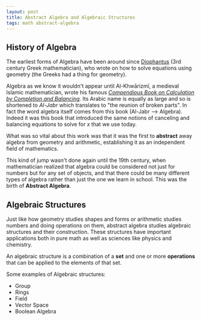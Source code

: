 ```yaml
---
layout: post
title: Abstract Algebra and Algebraic Structures
tags: math abstract-algebra
---
```

## History of Algebra
The earliest forms of Algebra have been around since [Diophantus](https://en.wikipedia.org/wiki/Diophantus) (3rd century Greek mathematician), who wrote on how to solve equations using geometry (the Greeks had a thing for geometry).

Algebra as we know it wouldn't appear until Al-Khwārizmī, a medieval Islamic mathematician, wrote his famous [*Compendious Book on Calculation by Completion and Balancing*](http://www.wilbourhall.org/pdfs/MBP/robertofchesters00khuw.pdf). Its Arabic name is equally as large and so is shortened to *Al-Jabr* which translates to "the reunion of broken parts". In fact the word algebra itself comes from this book (Al-Jabr --> Algebra). Indeed it was this book that introduced the same notions of canceling and balancing equations to solve for *x* that we use today.

<!--more-->

What was so vital about this work was that it was the first to **abstract** away algebra from geometry and arithmetic, establishing it as an independent field of mathematics.

This kind of jump wasn't done again until the 19th century, when mathematician realized that algebra could be considered not just for numbers but for any set of objects, and that there could be many different types of algebra rather than just the one we learn in school. This was the birth of **Abstract Algebra**.

## Algebraic Structures
Just like how geometry studies shapes and forms or arithmetic studies numbers and doing operations on them, abstract algebra studies algebraic structures and their construction. These structures have important applications both in pure math as well as sciences like physics and chemistry.

An algebraic structure is a combination of a **set** and one or more **operations** that can be applied to the elements of that set.

Some examples of Algebraic structures:
* Group
* Rings
* Field
* Vector Space
* Boolean Algebra

<!-- Click here to see my posts on three of the most important algebraic structures:
* [Groups](/2017/05/23/groups)
* [Rings](/2017/05/24/rings)
* [Fields](/2017/05/24/fields) -->

